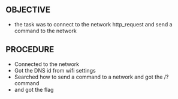 ## OBJECTIVE
- the task was to connect to the network http_request and send a command to the network

## PROCEDURE
- Connected to the network
- Got the DNS id from wifi settings
- Searched how to send a command to a network and got the /? command
- and got the flag

